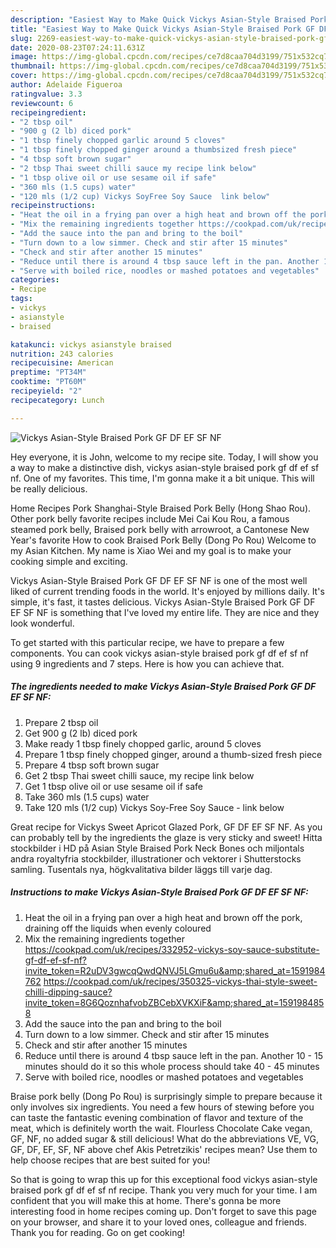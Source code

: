 ```yaml
---
description: "Easiest Way to Make Quick Vickys Asian-Style Braised Pork GF DF EF SF NF"
title: "Easiest Way to Make Quick Vickys Asian-Style Braised Pork GF DF EF SF NF"
slug: 2269-easiest-way-to-make-quick-vickys-asian-style-braised-pork-gf-df-ef-sf-nf
date: 2020-08-23T07:24:11.631Z
image: https://img-global.cpcdn.com/recipes/ce7d8caa704d3199/751x532cq70/vickys-asian-style-braised-pork-gf-df-ef-sf-nf-recipe-main-photo.jpg
thumbnail: https://img-global.cpcdn.com/recipes/ce7d8caa704d3199/751x532cq70/vickys-asian-style-braised-pork-gf-df-ef-sf-nf-recipe-main-photo.jpg
cover: https://img-global.cpcdn.com/recipes/ce7d8caa704d3199/751x532cq70/vickys-asian-style-braised-pork-gf-df-ef-sf-nf-recipe-main-photo.jpg
author: Adelaide Figueroa
ratingvalue: 3.3
reviewcount: 6
recipeingredient:
- "2 tbsp oil"
- "900 g (2 lb) diced pork"
- "1 tbsp finely chopped garlic around 5 cloves"
- "1 tbsp finely chopped ginger around a thumbsized fresh piece"
- "4 tbsp soft brown sugar"
- "2 tbsp Thai sweet chilli sauce my recipe link below"
- "1 tbsp olive oil or use sesame oil if safe"
- "360 mls (1.5 cups) water"
- "120 mls (1/2 cup) Vickys SoyFree Soy Sauce  link below"
recipeinstructions:
- "Heat the oil in a frying pan over a high heat and brown off the pork, draining off the liquids when evenly coloured"
- "Mix the remaining ingredients together https://cookpad.com/uk/recipes/332952-vickys-soy-sauce-substitute-gf-df-ef-sf-nf?invite_token=R2uDV3gwcqQwdQNVJ5LGmu6u&amp;shared_at=1591984762 https://cookpad.com/uk/recipes/350325-vickys-thai-style-sweet-chilli-dipping-sauce?invite_token=8G6QoznhafvobZBCebXVKXiF&amp;shared_at=1591984858"
- "Add the sauce into the pan and bring to the boil"
- "Turn down to a low simmer. Check and stir after 15 minutes"
- "Check and stir after another 15 minutes"
- "Reduce until there is around 4 tbsp sauce left in the pan. Another 10 - 15 minutes should do it so this whole process should take 40 - 45 minutes"
- "Serve with boiled rice, noodles or mashed potatoes and vegetables"
categories:
- Recipe
tags:
- vickys
- asianstyle
- braised

katakunci: vickys asianstyle braised 
nutrition: 243 calories
recipecuisine: American
preptime: "PT34M"
cooktime: "PT60M"
recipeyield: "2"
recipecategory: Lunch

---
```



![Vickys Asian-Style Braised Pork GF DF EF SF NF](https://img-global.cpcdn.com/recipes/ce7d8caa704d3199/751x532cq70/vickys-asian-style-braised-pork-gf-df-ef-sf-nf-recipe-main-photo.jpg)

Hey everyone, it is John, welcome to my recipe site. Today, I will show you a way to make a distinctive dish, vickys asian-style braised pork gf df ef sf nf. One of my favorites. This time, I'm gonna make it a bit unique. This will be really delicious.

Home Recipes Pork Shanghai-Style Braised Pork Belly (Hong Shao Rou). Other pork belly favorite recipes include Mei Cai Kou Rou, a famous steamed pork belly, Braised pork belly with arrowroot, a Cantonese New Year&#39;s favorite How to cook Braised Pork Belly (Dong Po Rou) Welcome to my Asian Kitchen. My name is Xiao Wei and my goal is to make your cooking simple and exciting.

Vickys Asian-Style Braised Pork GF DF EF SF NF is one of the most well liked of current trending foods in the world. It's enjoyed by millions daily. It's simple, it's fast, it tastes delicious. Vickys Asian-Style Braised Pork GF DF EF SF NF is something that I've loved my entire life. They are nice and they look wonderful.


To get started with this particular recipe, we have to prepare a few components. You can cook vickys asian-style braised pork gf df ef sf nf using 9 ingredients and 7 steps. Here is how you can achieve that.

<!--inarticleads1-->

##### The ingredients needed to make Vickys Asian-Style Braised Pork GF DF EF SF NF:

1. Prepare 2 tbsp oil
1. Get 900 g (2 lb) diced pork
1. Make ready 1 tbsp finely chopped garlic, around 5 cloves
1. Prepare 1 tbsp finely chopped ginger, around a thumb-sized fresh piece
1. Prepare 4 tbsp soft brown sugar
1. Get 2 tbsp Thai sweet chilli sauce, my recipe link below
1. Get 1 tbsp olive oil or use sesame oil if safe
1. Take 360 mls (1.5 cups) water
1. Take 120 mls (1/2 cup) Vickys Soy-Free Soy Sauce - link below


Great recipe for Vickys Sweet Apricot Glazed Pork, GF DF EF SF NF. As you can probably tell by the ingredients the glaze is very sticky and sweet! Hitta stockbilder i HD på Asian Style Braised Pork Neck Bones och miljontals andra royaltyfria stockbilder, illustrationer och vektorer i Shutterstocks samling. Tusentals nya, högkvalitativa bilder läggs till varje dag. 

<!--inarticleads2-->

##### Instructions to make Vickys Asian-Style Braised Pork GF DF EF SF NF:

1. Heat the oil in a frying pan over a high heat and brown off the pork, draining off the liquids when evenly coloured
1. Mix the remaining ingredients together https://cookpad.com/uk/recipes/332952-vickys-soy-sauce-substitute-gf-df-ef-sf-nf?invite_token=R2uDV3gwcqQwdQNVJ5LGmu6u&amp;shared_at=1591984762 https://cookpad.com/uk/recipes/350325-vickys-thai-style-sweet-chilli-dipping-sauce?invite_token=8G6QoznhafvobZBCebXVKXiF&amp;shared_at=1591984858
1. Add the sauce into the pan and bring to the boil
1. Turn down to a low simmer. Check and stir after 15 minutes
1. Check and stir after another 15 minutes
1. Reduce until there is around 4 tbsp sauce left in the pan. Another 10 - 15 minutes should do it so this whole process should take 40 - 45 minutes
1. Serve with boiled rice, noodles or mashed potatoes and vegetables


Braise pork belly (Dong Po Rou) is surprisingly simple to prepare because it only involves six ingredients. You need a few hours of stewing before you can taste the fantastic evening combination of flavor and texture of the meat, which is definitely worth the wait. Flourless Chocolate Cake vegan, GF, NF, no added sugar &amp; still delicious! What do the abbreviations VE, VG, GF, DF, EF, SF, NF above chef Akis Petretzikis&#39; recipes mean? Use them to help choose recipes that are best suited for you! 

So that is going to wrap this up for this exceptional food vickys asian-style braised pork gf df ef sf nf recipe. Thank you very much for your time. I am confident that you will make this at home. There's gonna be more interesting food in home recipes coming up. Don't forget to save this page on your browser, and share it to your loved ones, colleague and friends. Thank you for reading. Go on get cooking!
